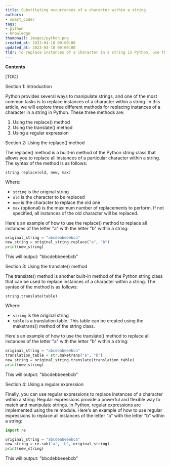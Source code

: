 ```yaml
---
title: Substituting occurrences of a character within a string
authors:
- smart_coder
tags:
- python
- knowledge
thumbnail: images/python.png
created_at: 2023-04-18 00:00:00
updated_at: 2023-04-18 00:00:00
tldr: To replace instances of a character in a string in Python, use the replace() method.
---
```


**Contents**

[TOC]

Section 1: Introduction

Python provides several ways to manipulate strings, and one of the most common tasks is to replace instances of a character within a string. In this article, we will explore three different methods for replacing instances of a character in a string in Python. These three methods are:

1. Using the replace() method
2. Using the translate() method
3. Using a regular expression


Section 2: Using the replace() method

The replace() method is a built-in method of the Python string class that allows you to replace all instances of a particular character within a string. The syntax of the method is as follows:

```
string.replace(old, new, max)
```

Where:

* `string` is the original string
* `old` is the character to be replaced
* `new` is the character to replace the old one
* `max` (optional) is the maximum number of replacements to perform. If not specified, all instances of the old character will be replaced.

Here's an example of how to use the replace() method to replace all instances of the letter "a" with the letter "b" within a string:

```python
original_string = "abcdeabeeebca"
new_string = original_string.replace("a", "b")
print(new_string)
```

This will output: "bbcdebbeeebcb"


Section 3: Using the translate() method

The translate() method is another built-in method of the Python string class that can be used to replace instances of a character within a string. The syntax of the method is as follows:

```
string.translate(table)
```

Where:

* `string` is the original string
* `table` is a translation table. This table can be created using the maketrans() method of the string class.

Here's an example of how to use the translate() method to replace all instances of the letter "a" with the letter "b" within a string:

```python
original_string = "abcdeabeeebca"
translation_table = str.maketrans("a", "b")
new_string = original_string.translate(translation_table)
print(new_string)
```

This will output: "bbcdebbeeebcb"


Section 4: Using a regular expression

Finally, you can use regular expressions to replace instances of a character within a string. Regular expressions provide a powerful and flexible way to match and manipulate strings. In Python, regular expressions are implemented using the re module. Here's an example of how to use regular expressions to replace all instances of the letter "a" with the letter "b" within a string:

```python
import re

original_string = "abcdeabeeebca"
new_string = re.sub('a', 'b', original_string)
print(new_string)
```

This will output: "bbcdebbeeebcb"

